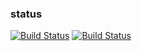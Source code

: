 ### status

[![Build Status](https://dev.azure.com/MaximilianStarke0852/One-Time-Pad/_apis/build/status/Necktschnagge.one-time-pad?branchName=master)](https://dev.azure.com/MaximilianStarke0852/One-Time-Pad/_build/latest?definitionId=2&branchName=master)
[![Build Status](https://travis-ci.com/Necktschnagge/one-time-pad.svg?branch=master)](https://travis-ci.com/Necktschnagge/one-time-pad)

